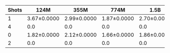 |   Shots | 124M        | 355M        | 774M        | 1.5B        | 1.3B        | 2.7B        | 6B          |
|---------|-------------|-------------|-------------|-------------|-------------|-------------|-------------|
|       1 | 3.67±0.0000 | 2.99±0.0000 | 1.87±0.0000 | 2.70±0.0000 | 3.58±0.6013 | 3.59±0.8196 | 4.30±1.1447 |
|       4 | 0.0         | 0.0         | 0.0         | 0.0         | 2.56±0.2669 | 1.74±0.1043 | 2.34±0.2555 |
|       0 | 1.82±0.0000 | 2.12±0.0000 | 1.66±0.0000 | 1.86±0.0000 | 3.16±0.0000 | 2.52±0.0000 | 3.60±0.0000 |
|       2 | 0.0         | 0.0         | 0.0         | 0.0         | 2.32±0.9949 | 1.81±0.7339 | 1.99±0.8254 |
